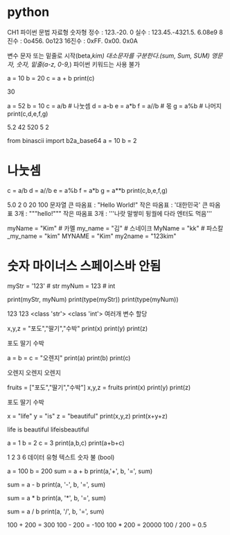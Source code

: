 # python
CH1 파이썬 문법
자료형
숫자형
정수 : 123.-20. 0
실수 : 123.45.-4321.5. 6.08e9
8진수 : 0o456. 0o123
16진수 : 0xFF. 0x00. 0x0A

변수
문자 또는 밑줄로 시작(beta,_kim)
대소문자를 구분한다.(sum, Sum, SUM)
영문자, 숫자, 밑줄(a-z, 0-9,_)
파이썬 키워드는 사용 불가

a = 10
b = 20
c = a + b
print(c)
     
30

a = 52
b = 10
c = a/b # 나눗셈
d = a-b
e = a*b
f = a//b # 몫
g = a%b # 나머지
print(c,d,e,f,g)
     
5.2 42 520 5 2

from binascii import b2a_base64
a = 10
b = 2
# 나눗셈
c = a/b
d = a//b
e = a%b
f = a*b
g = a**b
print(c,b,e,f,g)
     
5.0 2 0 20 100
문자열
큰 따옴표 : "Hello World!"
작은 따옴표 : '대한민국'
큰 따옴표 3개 : """hello!"""
작은 따옴표 3개 :
'''나랏 말쌓미 뒹궐에 다라
엔터도 먹음'''


myName = "Kim" # 카멜
my_name = "김" # 스네이크
MyName = "kk" # 파스칼
_my_name = "kim"
MYNAME = "Kim"
my2name = "123kim"
# 숫자 마이너스 스페이스바 안됨
myStr = '123' # str
myNum = 123 # int

print(myStr, myNum)
print(type(myStr))
print(type(myNum))
     
123 123
<class 'str'>
<class 'int'>
여러개 변수 할당

x,y,z = "포도","딸기","수박"
print(x)
print(y)
print(z)
     
포도
딸기
수박

a = b = c = "오렌지"
print(a)
print(b)
print(c)
     
오렌지
오렌지
오렌지

fruits = ["포도","딸기","수박"]
x,y,z = fruits
print(x)
print(y)
print(z)
     
포도
딸기
수박

x = "life"
y = "is"
z = "beautiful"
print(x,y,z)
print(x+y+z)
     
life is beautiful
lifeisbeautiful

a = 1
b = 2
c = 3
print(a,b,c)
print(a+b+c)
     
1 2 3
6
데이터 유형
텍스트
숫자
불 (bool)

a = 100
b = 200
sum = a + b
print(a,'+', b, '=', sum)

sum = a - b
print(a, '-', b, '=', sum)

sum = a * b
print(a, '*', b, '=', sum)

sum = a / b
print(a, '/', b, '=', sum)
     
100 + 200 = 300
100 - 200 = -100
100 * 200 = 20000
100 / 200 = 0.5
